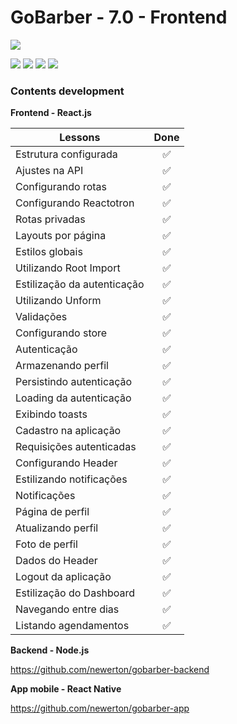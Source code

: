 # GoBarber - 7.0 - Frontend

![](https://hotmart.s3.amazonaws.com/product_contents/5bfd4a97-5e39-4c99-a871-8d3e969769cc/Course_Image01_580x320.jpg)

![](https://img.shields.io/github/stars/newerton/gobarber-frontend.svg) ![](https://img.shields.io/github/forks/newerton/gobarber-frontend.svg) ![](https://img.shields.io/github/issues/newerton/gobarber-frontend.svg) ![](https://img.shields.io/github/license/newerton/gobarber-frontend.svg)

### Contents development

**Frontend - React.js**

| Lessons                     |        Done        |
| --------------------------- | :----------------: |
| Estrutura configurada       | :white_check_mark: |
| Ajustes na API              | :white_check_mark: |
| Configurando rotas          | :white_check_mark: |
| Configurando Reactotron     | :white_check_mark: |
| Rotas privadas              | :white_check_mark: |
| Layouts por página          | :white_check_mark: |
| Estilos globais             | :white_check_mark: |
| Utilizando Root Import      | :white_check_mark: |
| Estilização da autenticação | :white_check_mark: |
| Utilizando Unform           | :white_check_mark: |
| Validações                  | :white_check_mark: |
| Configurando store          | :white_check_mark: |
| Autenticação                | :white_check_mark: |
| Armazenando perfil          | :white_check_mark: |
| Persistindo autenticação    | :white_check_mark: |
| Loading da autenticação     | :white_check_mark: |
| Exibindo toasts             | :white_check_mark: |
| Cadastro na aplicação       | :white_check_mark: |
| Requisições autenticadas    | :white_check_mark: |
| Configurando Header         | :white_check_mark: |
| Estilizando notificações    | :white_check_mark: |
| Notificações                | :white_check_mark: |
| Página de perfil            | :white_check_mark: |
| Atualizando perfil          | :white_check_mark: |
| Foto de perfil              | :white_check_mark: |
| Dados do Header             | :white_check_mark: |
| Logout da aplicação         | :white_check_mark: |
| Estilização do Dashboard    | :white_check_mark: |
| Navegando entre dias        | :white_check_mark: |
| Listando agendamentos       | :white_check_mark: |

**Backend - Node.js**

https://github.com/newerton/gobarber-backend

**App mobile - React Native**

https://github.com/newerton/gobarber-app
